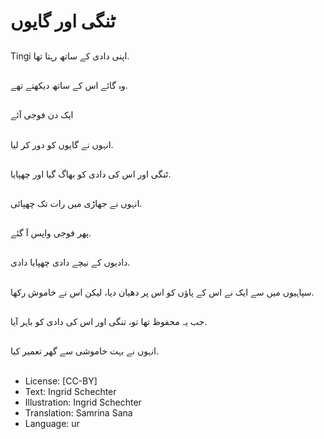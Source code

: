 # ٹنگی اور گایوں

##
Tingi اپنی دادی کے ساتھ رہتا تھا.

##
وہ گائے اس کے ساتھ دیکھتے تھے.

##
ایک دن فوجی آئے

##
انہوں نے گایوں کو دور کر لیا.

##
ٹنگی اور اس کی دادی کو بھاگ گیا اور چھپایا.

##
انہوں نے جھاڑی میں رات تک چھپائی.

##
پھر فوجی واپس آ گئے.

##
دادیوں کے نیچے دادی چھپایا دادی.

##
سپاہیوں میں سے ایک نے اس کے پاؤں کو اس پر دھیان دیا، لیکن اس نے خاموش رکھا.

##
جب یہ محفوظ تھا تو، تنگی اور اس کی دادی کو باہر آیا.

##
انہوں نے بہت خاموشی سے گھر تعمیر کیا.



##
* License: [CC-BY]
* Text: Ingrid Schechter
* Illustration: Ingrid Schechter
* Translation: Samrina Sana
* Language: ur
